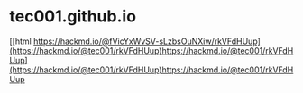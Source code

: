 # tec001.github.io
[[html
https://hackmd.io/@fVicYxWvSV-sLzbsOuNXiw/rkVFdHUup](https://hackmd.io/@tec001/rkVFdHUup)https://hackmd.io/@tec001/rkVFdHUup](https://hackmd.io/@tec001/rkVFdHUup)https://hackmd.io/@tec001/rkVFdHUup
